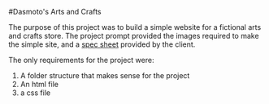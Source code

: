 #Dasmoto's Arts and Crafts

The purpose of this project was to build a simple website
for a fictional arts and crafts store.  The project prompt
provided the images required to make the simple site, and a 
[spec sheet](https://content.codecademy.com/courses/freelance-1/unit-2/dasmotos-arts_redline.jpg) provided by the client.


The only requirements for the project were: 
1. A folder structure that makes sense for the project
2. An html file
3. a css file

